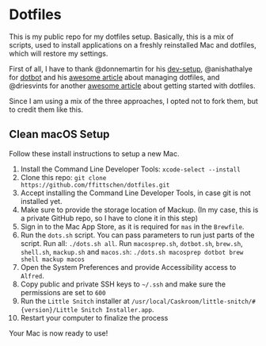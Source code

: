 # Dotfiles

This is my public repo for my dotfiles setup. Basically, this is a mix of scripts, used to install applications on a freshly reinstalled Mac
and dotfiles, which will restore my settings.

First of all, I have to thank @donnemartin for his [dev-setup](https://github.com/donnemartin/dev-setup), @anishathalye for [dotbot](https://github.com/anishathalye/dotbot) and his [awesome article](http://www.anishathalye.com/2014/08/03/managing-your-dotfiles/) about managing dotfiles, and @driesvints for another [awesome article](https://driesvints.com/blog/getting-started-with-dotfiles/) about getting started with dotfiles.

Since I am using a mix of the three approaches, I opted not to fork them, but to credit them like this.

## Clean macOS Setup

Follow these install instructions to setup a new Mac.

1. Install the Command Line Developer Tools: `xcode-select --install`
1. Clone this repo: `git clone https://github.com/ffittschen/dotfiles.git`
1. Accept installing the Command Line Developer Tools, in case git is not installed yet.
1. Make sure to provide the storage location of Mackup. (In my case, this is a private GitHub repo, so I have to clone it in this step)
1. Sign in to the Mac App Store, as it is required for `mas` in the `Brewfile`.
1. Run the `dots.sh` script. You can pass parameters to run just parts of the script. Run all: `./dots.sh all`. Run `macosprep.sh`, `dotbot.sh`, `brew.sh`, `shell.sh`, `mackup.sh` and `macos.sh`: `./dots.sh macosprep dotbot brew shell mackup macos`
1. Open the System Preferences and provide Accessibility access to `Alfred`.
1. Copy public and private SSH keys to `~/.ssh` and make sure the permissions are set to `600`
1. Run the `Little Snitch` installer at `/usr/local/Caskroom/little-snitch/#{version}/Little Snitch Installer.app`.
1. Restart your computer to finalize the process

Your Mac is now ready to use!